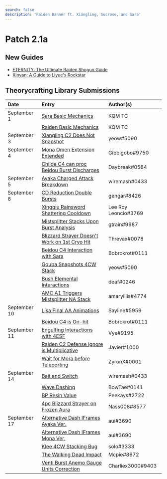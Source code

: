 ```yaml
---
search: false
description: 'Raiden Banner ft. Xiangling, Sucrose, and Sara'
---
```


# Patch 2.1a

## New Guides

* [ETERNITY: The Ultimate Raiden Shogun Guide](https://keqingmains.com/raiden/)
* [Xinyan: A Guide to Liyue's Rockstar](https://keqingmains.com/xinyan/)

## Theorycrafting Library Submissions

| Date | Entry | Author\(s\) |
| :--- | :--- | :--- |
| September 1 | [Sara Basic Mechanics](../../evidence/characters/electro/sara.md#basic-mechanics) | KQM TC |
|  | [Raiden Basic Mechanics](../../evidence/characters/electro/raiden.md#basic-mechanic-findings) | KQM TC |
| September 3 | [Xiangling C2 Does Not Snapshot](../../evidence/characters/pyro/xiangling.md#xiangling-c2-does-not-snapshot) | yeow\#5090 |
| September 4 | [Mona Omen Extension Extended](../../evidence/characters/hydro/mona.md#mona-omen-extension-extended) | Gibbigobo\#9750 |
|  | [Childe C4 can proc Beidou Burst Discharges](../../evidence/characters/hydro/tartaglia.md#childe-c4-can-proc-beidou-q) | Daybreak\#0584 |
| September 5 | [Ayaka Charged Attack Breakdown](../../evidence/characters/cryo/ayaka.md#ayaka-ca-conclusion) | wiremash\#0433 |
| September 6 | [CD Reduction Double Bursts](../../evidence/mechanics/gameplay-mechanics/attributes/cooldowns.md#cd-reduction-double-bursts) | gengar\#8426 |
|  | [Xingqiu Rainsword Shattering Cooldown](../../evidence/characters/hydro/xingqiu.md#xq-rain-sword-shattering-cooldown) | Lee Roy Leoncio\#3769 |
|  | [Mistsplitter Stacks Upon Burst Analysis](../../evidence/mechanics/equipment/weapons.md#mistsplitters-stacks-upon-burst-usage) | gtrain\#9987 |
|  | [Blizzard Strayer Doesn't Work on 1st Cryo Hit](../../evidence/mechanics/equipment/artifacts.md#blizzard-strayer-does-not-work-on-1st-cryo-hit) | Threvax\#0078 |
|  | [Beidou C4 Interaction with Sara](../../evidence/characters/electro/beidou.md#beidou-c4-interaction-with-sara) | Bobrokrot\#0111 |
|  | [Gouba Snapshots 4CW Stack](../../evidence/characters/pyro/xiangling.md#gouba-snapshots-cw-stack) | yeow\#5090 |
|  | [Bush Elemental Interactions](../../evidence/enemy-data/overworld.md#bush-elemental-interaction) | deaf\#0246 |
|  | [AMC A1 Triggers Mistsplitter NA Stack](../../evidence/characters/anemo/traveler-anemo.md#anemo-traveler-triggers-mistsplitter-na-stack) | amaryillis\#4774 |
| September 10 | [Lisa Final AA Animations](../../evidence/characters/electro/lisa.md#lisa-final-aa-has-two-different-animations) | Sayline\#5959 |
|  | [Beidou C4 is On-hit](../../evidence/characters/electro/beidou.md#beidou-c4-is-on-hit-not-damage) | Bobrokrot\#0111 |
| September 11 | [Engulfing Interactions with 4ESF](../../evidence/mechanics/equipment/weapons.md#4-esf-interractions) | Vye\#9195 |
|  | [Raiden C2 Defense Ignore is Multiplicative](../../evidence/characters/electro/raiden.md#c2-defense-ignore-is-multiplicative) | Javier\#1000 |
|  | [Wait for Mora before Teleporting](../../evidence/mechanics/gameplay-mechanics/lifeskills.md#wait-for-mora-before-tp) | ZyronX\#0001 |
| September 14 | [Bait and Switch](../../evidence/mechanics/gameplay-mechanics/lifeskills.md#bait-and-switch) | wiremash\#0433 |
|  | [Wave Dashing](../../evidence/mechanics/combat/tech/glide-cancel.md#wave-dashing) | BowTae\#0141 |
|  | [BP Resin Value](../../evidence/mechanics/gameplay-mechanics/lifeskills.md#bp-resin-value) | Peekays\#2722 |
|  | [4pc Blizzard Strayer on Frozen Aura](../../evidence/mechanics/equipment/artifacts.md#4pc-blizzard-strayer-on-frozen-aura) | Nass008\#8577 |
| September 17 | [Alternative Dash IFrames Ayaka Ver.](../../evidence/characters/cryo/ayaka.md#ayaka-dash-iframe) | aui\#3690 |
|  | [Alternative Dash IFrames Mona Ver.](../../evidence/characters/hydro/mona.md#mona-dash-iframe) | aui\#3690 |
|  | [Klee 4CW Stacking Bug](../../evidence/characters/pyro/klee.md#klee-4cw-3-stacks) | solo\#3333 |
|  | [The Walking Dead Impact](../../evidence/mechanics/gameplay-mechanics/lifeskills.md#the-walking-dead-impact) | Mcpie\#8672 |
|  | [Venti Burst Anemo Gauge Units Correction](../../evidence/characters/anemo/venti.md#venti-burst-anemo-gauge-units) | Charliex3000\#9403 |

